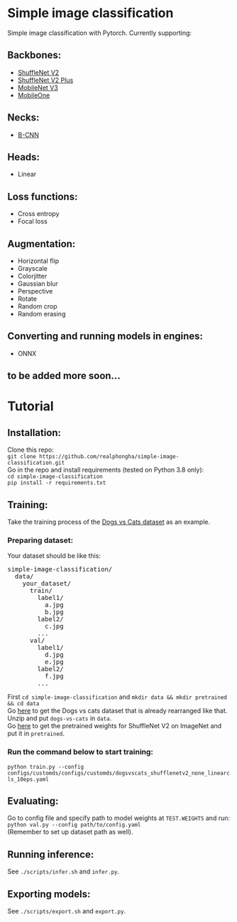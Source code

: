 # Simple image classification
Simple image classification with Pytorch. Currently supporting:
## Backbones:
* [ShuffleNet V2](https://arxiv.org/abs/1807.11164)
* [ShuffleNet V2 Plus](https://github.com/megvii-model/ShuffleNet-Series)
* [MobileNet V3](https://arxiv.org/abs/1905.02244)
* [MobileOne](https://arxiv.org/abs/2206.04040)
## Necks:
* [B-CNN](https://www.cv-foundation.org/openaccess/content_iccv_2015/html/Lin_Bilinear_CNN_Models_ICCV_2015_paper.html)
## Heads:
* Linear 
## Loss functions:
* Cross entropy
* Focal loss
## Augmentation:
* Horizontal flip
* Grayscale
* Colorjitter
* Gaussian blur
* Perspective
* Rotate
* Random crop
* Random erasing
## Converting and running models in engines:
* ONNX
## to be added more soon...

# Tutorial
## Installation:
Clone this repo:  
`git clone https://github.com/realphongha/simple-image-classification.git`  
Go in the repo and install requirements (tested on Python 3.8 only):  
`cd simple-image-classification`  
`pip install -r requirements.txt`
## Training:
Take the training process of the [Dogs vs Cats dataset](https://www.kaggle.com/competitions/dogs-vs-cats/code) as an example.
### Preparing dataset:
Your dataset should be like this:  
<pre>
simple-image-classification/  
  data/
    your_dataset/
      train/
        label1/
          a.jpg
          b.jpg
        label2/
          c.jpg
        ...
      val/
        label1/
          d.jpg
          e.jpg
        label2/
          f.jpg
        ...
</pre>
First `cd simple-image-classification` and `mkdir data && mkdir pretrained && cd data`  
Go [here](https://drive.google.com/file/d/1fYzcZ1scMwrDriqpxNOJCF5gg1l9d__Z/view?usp=sharing) to get the Dogs vs cats dataset that is already rearranged like that. Unzip and put `dogs-vs-cats` in `data`.  
Go [here](https://drive.google.com/file/d/1APmyeJ0uN8zju3dSJmklItNOf3OkExzw/view?usp=sharing) to get the pretrained weights for ShuffleNet V2 on ImageNet and put it in `pretrained`.
### Run the command below to start training:
`python train.py --config configs/customds/configs/customds/dogsvscats_shufflenetv2_none_linearcls_10eps.yaml` 

## Evaluating:
Go to config file and specify path to model weights at `TEST.WEIGHTS` and run:  
`python val.py --config path/to/config.yaml`  
(Remember to set up dataset path as well).

## Running inference:
See `./scripts/infer.sh` and `infer.py`.

## Exporting models:
See `./scripts/export.sh` and `export.py`.
